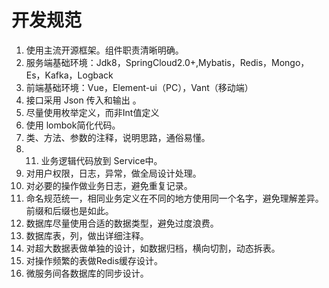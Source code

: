 # 开发规范

1. 使用主流开源框架。组件职责清晰明确。
2. 服务端基础环境：Jdk8，SpringCloud2.0+,Mybatis，Redis，Mongo，Es，Kafka，Logback
3. 前端基础环境：Vue，Element-ui（PC），Vant（移动端）
4. 接口采用 Json 传入和输出 。
5. 尽量使用枚举定义，而非Int值定义
5. 使用 lombok简化代码。
6. 类、方法、参数的注释，说明思路，通俗易懂。
7. 11. 业务逻辑代码放到 Service中。
8. 对用户权限，日志，异常，做全局设计处理。
9. 对必要的操作做业务日志，避免重复记录。
10. 命名规范统一，相同业务定义在不同的地方使用同一个名字，避免理解差异。前缀和后缀也是如此。
11. 数据库尽量使用合适的数据类型，避免过度浪费。
12. 数据库表，列，做出详细注释。
13. 对超大数据表做单独的设计，如数据归档，横向切割，动态拆表。
14. 对操作频繁的表做Redis缓存设计。
15. 微服务间各数据库的同步设计。